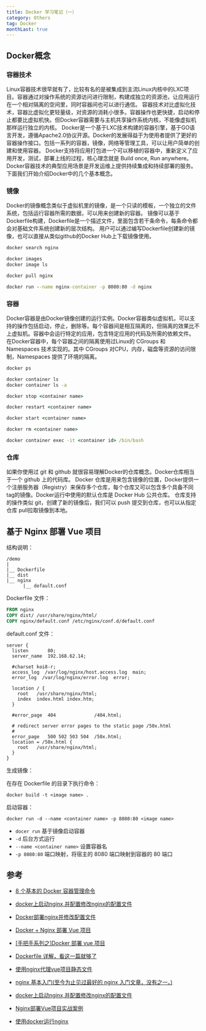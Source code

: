 ```yaml
---
title: Docker 学习笔记（一）
category: Others
tag: Docker
monthLast: true
---
```


## Docker概念

### 容器技术

Linux容器技术很早就有了，比较有名的是被集成到主流Linux内核中的LXC项目。容器通过对操作系统的资源访问进行限制，构建成独立的资源池，让应用运行在一个相对隔离的空间里，同时容器间也可以进行通信。
容器技术对比虚拟化技术，容器比虚拟化更轻量级，对资源的消耗小很多。容器操作也更快捷，启动和停止都要比虚拟机快。但Docker容器需要与主机共享操作系统内核，不能像虚拟机那样运行独立的内核。
Docker是一个基于LXC技术构建的容器引擎，基于GO语言开发，遵循Apache2.0协议开源。Docker的发展得益于为使用者提供了更好的容器操作接口。包括一系列的容器，镜像，网络等管理工具，可以让用户简单的创建和使用容器。
Docker支持将应用打包进一个可以移植的容器中，重新定义了应用开发，测试，部署上线的过程，核心理念就是 Build once, Run anywhere。
Docker容器技术的典型应用场景是开发运维上提供持续集成和持续部署的服务。
下面我们开始介绍Docker中的几个基本概念。

### 镜像

Docker的镜像概念类似于虚拟机里的镜像，是一个只读的模板，一个独立的文件系统，包括运行容器所需的数据，可以用来创建新的容器。
镜像可以基于Dockerfile构建，Dockerfile是一个描述文件，里面包含若干条命令，每条命令都会对基础文件系统创建新的层次结构。
用户可以通过编写Dockerfile创建新的镜像，也可以直接从类似github的Docker Hub上下载镜像使用。

```cmd
docker search nginx

docker images
docker image ls

docker pull nginx

docker run --name nginx-container -p 8080:80 -d nginx
```

### 容器

Docker容器是由Docker镜像创建的运行实例。Docker容器类似虚拟机，可以支持的操作包括启动，停止，删除等。每个容器间是相互隔离的，但隔离的效果比不上虚拟机。容器中会运行特定的应用，包含特定应用的代码及所需的依赖文件。
在Docker容器中，每个容器之间的隔离使用过Linux的 CGroups 和 Namespaces 技术实现的。其中 CGroups 对CPU，内存，磁盘等资源的访问限制，Namespaces 提供了环境的隔离。

```cmd
docker ps

docker container ls
docker container ls -a

docker stop <container name>

docker restart <container name>

docker start <container name>

docker rm <container name>

docker container exec -it <container id> /bin/bash
```

### 仓库

如果你使用过 git 和 github 就很容易理解Docker的仓库概念。Docker仓库相当于一个 github 上的代码库。
Docker 仓库是用来包含镜像的位置，Docker提供一个注册服务器（Registry）来保存多个仓库，每个仓库又可以包含多个具备不同tag的镜像。Docker运行中使用的默认仓库是 Docker Hub 公共仓库。
仓库支持的操作类似 git，创建了新的镜像后，我们可以 push 提交到仓库，也可以从指定仓库 pull拉取镜像到本地。

## 基于 Nginx 部署 Vue 项目

结构说明：

```text
/demo
|
|__ Dockerfile
|__ dist
|__ nginx
      |__ default.conf
```

Dockerfile 文件：

```dockerfile
FROM nginx
COPY dist/ /usr/share/nginx/html/
COPY nginx/default.conf /etc/nginx/conf.d/default.conf
```

default.conf 文件：

```nginx
server {
  listen       80;
  server_name  192.168.62.14;

  #charset koi8-r;
  access_log  /var/log/nginx/host.access.log  main;
  error_log  /var/log/nginx/error.log  error;

  location / {
    root   /usr/share/nginx/html;
    index  index.html index.htm;
  }

  #error_page  404              /404.html;

  # redirect server error pages to the static page /50x.html
  #
  error_page   500 502 503 504  /50x.html;
  location = /50x.html {
    root   /usr/share/nginx/html;
  }
}
```

生成镜像：

在存在 Dockerfile 的目录下执行命令：

`docker build -t <image name> .`

启动容器：

`docker run -d --name <container name> -p 8080:80 <image name>`

- `docer run` 基于镜像启动容器
- `-d` 后台方式运行
- `--name <container name>` 设置容器名
- `-p 8080:80` 端口映射，将宿主的 8080 端口映射到容器的 80 端口

## 参考

- [8 个基本的 Docker 容器管理命令](https://mp.weixin.qq.com/s?src=11&timestamp=1620814243&ver=3064&signature=16ggfIUMSxhk*PvTNJ6aH6XqB753DYX5iQdg7izU5hXmF7YA38Sz6JcTm-PeJ3hTcGRqIjt0PT5FbhEopcyJvcfOYHIeYlVmsbkhR2tauh2RTssO7p4j5MBODfdRAT9Z&new=1)
- [docker上启动nginx,并配置修改nginx的配置文件](https://blog.csdn.net/weixin_45839894/article/details/112269082)
- [Docker部署nginx并修改配置文件](https://blog.csdn.net/weixin_34354173/article/details/92726480)

- [Docker + Nginx 部署 Vue 项目](https://zhuanlan.zhihu.com/p/345622879)
- [[手把手系列之]Docker 部署 vue 项目](https://mp.weixin.qq.com/s?src=11&timestamp=1620873161&ver=3065&signature=SXWaLe7JFgWgQ83rfcJJgskhDuMCKFkEYOwhcjICiCapxweAaGVt2Brq-G2lTRccMpYSRq2v0kCo4uKcC*ibznTPi4i5T5H6PyumXz3CXUe5Ek-TjkvBOK7BbZAMYWGH&new=1)
- [Dockerfile 详解，看这一篇就够了](https://mp.weixin.qq.com/s?src=11&timestamp=1620882486&ver=3065&signature=R9lV0HB-0NK73wfZt2NfB3mpckZWHanZbr0965EVk5Nal8tXwMwzdhiNFAhfgl5iUmvGcgXpjI6n-WrHNayJjp0374-KM9N3EakVjETrA9fHw3piXqQ9zHeQoJmXcfwv&new=1)

- [使用nginx代理vue项目静态文件](https://mp.weixin.qq.com/s?src=11&timestamp=1620873031&ver=3065&signature=1U*Zj3a9DuCRKnPyUak9OcUtiBJWKGCBixSI4OHI0GgdqC6PLHSW*VbgZssxl1e36yYOtTw8j6rP6xreqmB6mJ4DB4ETca28sxCk1mEeCXRPB4bwHJKJR24XQmCDf2qs&new=1)
- [nginx 基本入门(至今为止见过最好的 nginx 入门文章，没有之一。)](https://www.jianshu.com/p/93ac21161ac6)
- [docker上启动nginx,并配置修改nginx的配置文件](https://blog.csdn.net/Dhjie_king/article/details/113868250)
- [Nginx部署Vue项目实战案例](https://mp.weixin.qq.com/s?src=11&timestamp=1620815010&ver=3064&signature=AW7hbSFSQyfnPe2qISCvGKlJ3msx-zXfG1E-YpAt0*8FrXJwH*i1VN2K5dH-bogNakbYfJWXnC9ucjUamEhPW*zWzMrfBUBQB3tK4hYr8lgunN-beKZajJAa-s*0VNgw&new=1)
- [使用docker运行nginx](https://mp.weixin.qq.com/s?src=11&timestamp=1620810325&ver=3064&signature=KXqGB0S-Nb-LfGEjfvrQjJsKEok7zfrDeB-qPVD8PsxWlYByRaqsBaxiTDsxI2k2CBWz*Y61aD9HJfYAg-yFNshDvGDRuA4VnhvU5bXMXFKCrW-T5sG7NoNGyqAC1yd1&new=1)